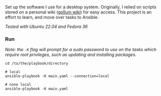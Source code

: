 Set up the software I use for a desktop system. Originally, I relied on scripts stored on a personal wiki ([gollum wiki](https://github.com/gollum/gollum)) for easy access. This project is an effort to learn, and move over tasks to Ansible. 

*Tested with Ubuntu 22.04 and Fedora 36*

### Run

*Note: the ```-K``` flag will prompt for a sudo password to use on the tasks which require root privileges, such as updating and installing packages.*

```
cd /to/the/playbook/directory

# local
ansible-playbook -K main.yaml --connection=local

# none local
ansible-playbook -K main.yaml
```
